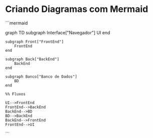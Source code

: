 # Criando Diagramas com Mermaid

´´´mermaid

graph TD
    subgraph Interface["Navegador"]
        UI
    end

    subgraph Front["FrontEnd"]
        FrontEnd
    end

    subgraph Back["BackEnd"]
        BackEnd
    end

    subgraph Banco["Banco de Dados"]
        BD
    end

    %% Fluxos

    UI-->FrontEnd
    FrontEnd-->BackEnd
    BackEnd-->BD
    BD-->BackEnd
    BackEnd-->FrontEnd
    FrontEnd-->UI

´´´